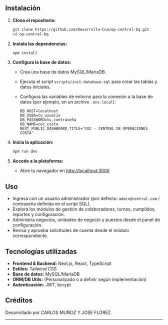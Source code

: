 ## Instalación

1. **Clona el repositorio:**
   ```bash
   git clone https://github.com/Desarrollo-Coa/op-central-bq.git
   cd op-central-bq
   ```

2. **Instala las dependencias:**
   ```bash
   npm install
   ```

3. **Configura la base de datos:**
   - Crea una base de datos MySQL/MariaDB.
   - Ejecuta el script `scripts/init-database.sql` para crear las tablas y datos iniciales.
   - Configura las variables de entorno para la conexión a la base de datos (por ejemplo, en un archivo `.env.local`):

     ```
     DB_HOST=localhost
     DB_USER=tu_usuario
     DB_PASSWORD=tu_contraseña
     DB_NAME=coc_costa
     NEXT_PUBLIC_DASHBOARD_TITLE="COC - CENTRAL DE OPERACIONES COSTA"
     ```

4. **Inicia la aplicación:**
   ```bash
   npm run dev
   ```

5. **Accede a la plataforma:**
   - Abre tu navegador en [http://localhost:3000](http://localhost:3000)

## Uso

- Ingresa con un usuario administrador (por defecto: `admin@central.com` / contraseña definida en el script SQL).
- Explora los módulos de gestión de colaboradores, turnos, cumplidos, reportes y configuración.
- Administra negocios, unidades de negocio y puestos desde el panel de configuración.
- Revisa y aprueba solicitudes de cuenta desde el módulo correspondiente.

## Tecnologías utilizadas

- **Frontend & Backend:** Next.js, React, TypeScript
- **Estilos:** Tailwind CSS
- **Base de datos:** MySQL/MariaDB
- **ORM/DB Utils:** (Personalizado o a definir según implementación)
- **Autenticación:** JWT, bcrypt

## Créditos

Desarrollado por CARLOS MUÑOZ Y JOSE FLOREZ.

---